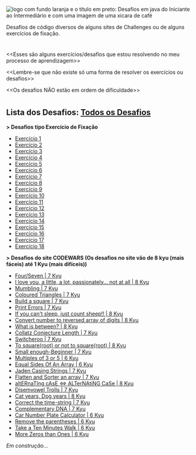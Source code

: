 ![logo com fundo laranja e o título em preto: Desafios em java do Iniciante ao Intermediário e com uma imagem de uma xicara de café](https://user-images.githubusercontent.com/77463370/201490912-bee87527-6bf1-4d6f-9e61-f82a814eca17.png)

Desafios de código diversos de alguns sites de Challenges ou de alguns exercícios de fixação.
#

<<Esses são alguns exercícios/desafios que estou resolvendo no meu processo de aprendizagem>>

<<Lembre-se que não existe só uma forma de resolver os exercícios ou desafios>>

<<Os desafios NÃO estão em ordem de dificuldade>>
#
## Lista dos Desafios: [Todos os Desafios](https://github.com/AyneNatal/Desafios-de-Codigo-em-JAVA-Nivel-Iniciante-a-Intermediario-/tree/main/src/desafios)


**> Desafios tipo Exercício de Fixação**
* [Exercício 1](https://github.com/AyneNatal/Desafios-de-Codigo-em-JAVA-Nivel-Iniciante-a-Intermediario-/blob/main/src/desafios/diversos/Desafio1.java)
* [Exercício 2](https://github.com/AyneNatal/Desafios-de-Codigo-em-JAVA-Nivel-Iniciante-a-Intermediario-/blob/main/src/desafios/diversos/Desafio2.java)
* [Exercício 3](https://github.com/AyneNatal/Desafios-de-Codigo-em-JAVA-Nivel-Iniciante-a-Intermediario-/blob/main/src/desafios/diversos/Desafio3.java)
* [Exercício 4](https://github.com/AyneNatal/Desafios-de-Codigo-em-JAVA-Nivel-Iniciante-a-Intermediario-/blob/main/src/desafios/diversos/Desafio4.java)
* [Exercício 5](https://github.com/AyneNatal/Desafios-de-Codigo-em-JAVA-Nivel-Iniciante-a-Intermediario-/blob/main/src/desafios/diversos/Desafio5.java)
* [Exercício 6](https://github.com/AyneNatal/Desafios-de-Codigo-em-JAVA-Nivel-Iniciante-a-Intermediario-/blob/main/src/desafios/diversos/Desafio6.java)
* [Exercício 7](https://github.com/AyneNatal/Desafios-de-Codigo-em-JAVA-Nivel-Iniciante-a-Intermediario-/blob/main/src/desafios/diversos/Desafio7.java)
* [Exercício 8](https://github.com/AyneNatal/Desafios-de-Codigo-em-JAVA-Nivel-Iniciante-a-Intermediario-/blob/main/src/desafios/diversos/Desafio8.java)
* [Exercício 9](https://github.com/AyneNatal/Desafios-de-Codigo-em-JAVA-Nivel-Iniciante-a-Intermediario-/blob/main/src/desafios/diversos/Desafio9.java)
* [Exercício 10](https://github.com/AyneNatal/Desafios-de-Codigo-em-JAVA-Nivel-Iniciante-a-Intermediario-/blob/main/src/desafios/diversos/Desafio10.java)
* [Exercício 11](https://github.com/AyneNatal/Desafios-de-Codigo-em-JAVA-Nivel-Iniciante-a-Intermediario-/blob/main/src/desafios/diversos/Desafio11.java)
* [Exercício 12](https://github.com/AyneNatal/Desafios-de-Codigo-em-JAVA-Nivel-Iniciante-a-Intermediario-/blob/main/src/desafios/diversos/Desafio12.java)
* [Exercício 13](https://github.com/AyneNatal/Desafios-de-Codigo-em-JAVA-Nivel-Iniciante-a-Intermediario-/blob/main/src/desafios/diversos/Desafio13.java)
* [Exercício 14](https://github.com/AyneNatal/Desafios-de-Codigo-em-JAVA-Nivel-Iniciante-a-Intermediario-/blob/main/src/desafios/diversos/Desafio14.java)
* [Exercício 15](https://github.com/AyneNatal/Desafios-de-Codigo-em-JAVA-Nivel-Iniciante-a-Intermediario-/blob/main/src/desafios/diversos/Desafio15.java)
* [Exercício 16](https://github.com/AyneNatal/Desafios-de-Codigo-em-JAVA-Nivel-Iniciante-a-Intermediario-/blob/main/src/desafios/diversos/Desafio16.java)
* [Exercício 17](https://github.com/AyneNatal/Desafios-de-Codigo-em-JAVA-Nivel-Iniciante-a-Intermediario-/blob/main/src/desafios/diversos/Desafio17.java)
* [Exercício 18](https://github.com/AyneNatal/Desafios-de-Codigo-em-JAVA-Nivel-Iniciante-a-Intermediario-/blob/main/src/desafios/diversos/Desafio18.java)


**> Desafios do site CODEWARS (Os desafios no site vão de 8 kyu (mais fáceis) até 1 Kyu (mais difíceis))**
* [Four/Seven | 7 Kyu](https://github.com/AyneNatal/Desafios-de-Codigo-em-JAVA-Nivel-Iniciante-a-Intermediario-/blob/main/src/desafios/codewars/Codewars1.java)
* [I love you, a little, a lot, passionately... not at all | 8 Kyu](https://github.com/AyneNatal/Desafios-de-Codigo-em-JAVA-Nivel-Iniciante-a-Intermediario-/blob/main/src/desafios/codewars/Codewars2.java)
* [Mumbling | 7 Kyu](https://github.com/AyneNatal/Desafios-de-Codigo-em-JAVA-Nivel-Iniciante-a-Intermediario-/blob/main/src/desafios/codewars/Codewars3.java)
* [Coloured Triangles | 7 Kyu](https://github.com/AyneNatal/Desafios-de-Codigo-em-JAVA-Nivel-Iniciante-a-Intermediario-/blob/main/src/desafios/codewars/Codewars4.java)
* [Build a square | 7 Kyu](https://github.com/AyneNatal/Desafios-de-Codigo-em-JAVA-Nivel-Iniciante-a-Intermediario-/blob/main/src/desafios/codewars/Codewars5.java)
* [Print Errors | 7 Kyu](https://github.com/AyneNatal/Desafios-de-Codigo-em-JAVA-Nivel-Iniciante-a-Intermediario-/blob/main/src/desafios/codewars/Codewars6.java)
* [If you can't sleep, just count sheep!! | 8 Kyu](https://github.com/AyneNatal/Desafios-de-Codigo-em-JAVA-Nivel-Iniciante-a-Intermediario-/blob/main/src/desafios/codewars/Codewars7.java)
* [Convert number to reversed array of digits | 8 Kyu](https://github.com/AyneNatal/Desafios-de-Codigo-em-JAVA-Nivel-Iniciante-a-Intermediario-/blob/main/src/desafios/codewars/Codewars8.java)
* [What is between? | 8 Kyu](https://github.com/AyneNatal/Desafios-de-Codigo-em-JAVA-Nivel-Iniciante-a-Intermediario-/blob/main/src/desafios/codewars/Codewars9.java)
* [Collatz Conjecture Length | 7 Kyu](https://github.com/AyneNatal/Desafios-de-Codigo-em-JAVA-Nivel-Iniciante-a-Intermediario-/blob/main/src/desafios/codewars/Codewars10.java)
* [Switcheroo | 7 Kyu](https://github.com/AyneNatal/Desafios-de-Codigo-em-JAVA-Nivel-Iniciante-a-Intermediario-/blob/main/src/desafios/codewars/Codewars11.java)
* [To square(root) or not to square(root) | 8 Kyu](https://github.com/AyneNatal/Desafios-de-Codigo-em-JAVA-Nivel-Iniciante-a-Intermediario-/blob/main/src/desafios/codewars/Codewars12.java)
* [Small enough-Beginner | 7 Kyu](https://github.com/AyneNatal/Desafios-de-Codigo-em-JAVA-Nivel-Iniciante-a-Intermediario-/blob/main/src/desafios/codewars/Codewars13.java)
* [Multiples of 3 or 5 | 6 Kyu](https://github.com/AyneNatal/Desafios-de-Codigo-em-JAVA-Nivel-Iniciante-a-Intermediario-/blob/main/src/desafios/codewars/Codewars14.java)
* [Equal Sides Of An Array | 6 Kyu](https://github.com/AyneNatal/Desafios-de-Codigo-em-JAVA-Nivel-Iniciante-a-Intermediario-/blob/main/src/desafios/codewars/Codewars15.java)
* [Jaden Casing Strings | 7 Kyu](https://github.com/AyneNatal/Desafios-de-Codigo-em-JAVA-Nivel-Iniciante-a-Intermediario-/blob/main/src/desafios/codewars/Codewars16.java)
* [Flatten and Sorter an array | 7 Kyu](https://github.com/AyneNatal/Desafios-de-Codigo-em-JAVA-Nivel-Iniciante-a-Intermediario-/blob/main/src/desafios/codewars/Codewars17.java)
* [altERnaTIng cAsE <=> ALTerNAtiNG CaSe | 8 Kyu](https://github.com/AyneNatal/Desafios-de-Codigo-em-JAVA-Nivel-Iniciante-a-Intermediario-/blob/main/src/desafios/codewars/Codewars18.java)
* [Disemvowel Trolls | 7 Kyu](https://github.com/AyneNatal/Desafios-de-Codigo-em-JAVA-Nivel-Iniciante-a-Intermediario-/blob/main/src/desafios/codewars/Codewars19.java)
* [Cat years, Dog years | 8 Kyu](https://github.com/AyneNatal/Desafios-de-Codigo-em-JAVA-Nivel-Iniciante-a-Intermediario-/blob/main/src/desafios/codewars/Codewars20.java)
* [Correct the time-string | 7 Kyu](https://github.com/AyneNatal/Desafios-de-Codigo-em-JAVA-Nivel-Iniciante-a-Intermediario-/blob/main/src/desafios/codewars/Codewars21.java)
* [Complementary DNA | 7 Kyu](https://github.com/AyneNatal/Desafios-de-Codigo-em-JAVA-Nivel-Iniciante-a-Intermediario-/blob/main/src/desafios/codewars/Codewars22.java)
* [Car Number Plate Calculator | 6 Kyu](https://github.com/AyneNatal/Desafios-de-Codigo-em-JAVA-Nivel-Iniciante-a-Intermediario-/blob/main/src/desafios/codewars/Codewars23.java)
* [Remove the parentheses | 6 Kyu](https://github.com/AyneNatal/Desafios-de-Codigo-em-JAVA-Nivel-Iniciante-a-Intermediario-/blob/main/src/desafios/codewars/Codewars24.java)
* [Take a Ten Minutes Walk | 6 Kyu](https://github.com/AyneNatal/Desafios-de-Codigo-em-JAVA-Nivel-Iniciante-a-Intermediario-/blob/main/src/desafios/codewars/Codewars25.java)
* [More Zeros than Ones | 6 Kyu](https://github.com/AyneNatal/Desafios-de-Codigo-em-JAVA-Nivel-Iniciante-a-Intermediario-/blob/main/src/desafios/codewars/Codewars26.java)

*Em construção...*
